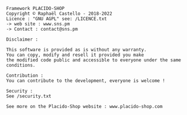 
	Framework PLACIDO-SHOP
	Copyright © Raphaël Castello - 2018-2022
	Licence : "GNU AGPL" see: /LICENCE.txt
	-> web site : www.sns.pm
	-> Contact : contact@sns.pm

	Disclaimer :

	This software is provided as is without any warranty.
	You can copy, modify and resell it provided you make
	the modified code public and accessible to everyone under the same conditions.

	Contribution :
	You can contribute to the development, everyone is welcome !

	Security :
	See /security.txt

	See more on the Placido-Shop website : www.placido-shop.com
